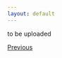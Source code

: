 ```yaml
---
layout: default
---
```


to be uploaded

<div class="pagination">
  <a href="{{ '/Phys/MP/MP_content.html' | relative_url }}" class="prev-button">Previous</a>
</div>
